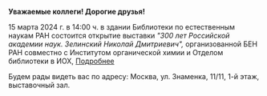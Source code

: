**Уважаемые коллеги! Дорогие друзья!**

15 марта 2024 г. в 14:00 ч. в здании Библиотеки по естественным наукам РАН состоится открытие выставки _"300 лет Российской академии наук. Зелинский Николай Дмитриевич",_ организованной БЕН РАН совместно с Институтом органической химии и Отделом библиотеки в ИОХ, [Подробнее](</more/vystavka_Zelinskij N.D..docx>)

Будем рады видеть вас по адресу: Москва, ул. Знаменка, 11/11, 1-й этаж, выставочный зал.
